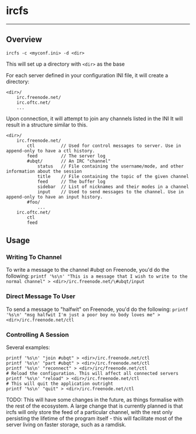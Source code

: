 # ircfs
--------

## Overview

`ircfs -c <myconf.ini> -d <dir>`

This will set up a directory with `<dir>` as the base

For each server defined in your configuration INI file, it will create a directory:

```
<dir>/
	irc.freenode.net/
	irc.oftc.net/
	...
```

Upon connection, it will attempt to join any channels listed in the INI
It will result in a structure similar to this.

```
<dir>/
	irc.freenode.net/
		ctl          // Used for control messages to server. Use in append-only to have a ctl history.
		feed         // The server log
		#ubqt/       // An IRC "channel"
			status   // File containing the username/mode, and other information about the session
			title    // File containing the topic of the given channel
			feed     // The buffer log
			sidebar  // List of nicknames and their modes in a channel
			input    // Used to send messages to the channel. Use in append-only to have an input history.
		#foo/
			...
	irc.oftc.net/
		ctl
		feed
```

## Usage

### Writing To Channel

To write a message to the channel #ubqt on Freenode, you'd do the following:
`printf '%s\n' "This is a message that I wish to write to the normal channel" > <dir>/irc.freenode.net/\#ubqt/input`

### Direct Message To User

To send a message to "halfwit" on Freenode, you'd do the following:
`printf '%s\n' "msg halfwit I'm just a poor boy no body loves me" > <dir>/irc.freenode.net/ctl`

### Controlling A Session

Several examples:
```
printf '%s\n' "join #ubqt" > <dir>/irc.freenode.net/ctl
printf '%s\n' "part #ubqt" > <dir>/irc.freenode.net/ctl
printf '%s\n' "reconnect" > <dir>/irc/freenode.net/ctl
# Reload the configuration. This will affect all connected servers
printf '%s\n' "reload" > <dir>/irc.freenode.net/ctl 
# This will quit the application outright
printf '%s\n' "quit" > <dir>/irc.freenode.net/ctl
``` 

TODO: This will have some changes in the future, as things formalise with the rest of the ecosystem.
A large change that is currently planned is that ircfs will only store the feed of a particular channel, with the rest only persisting the lifetime of the program itself - this will facilitate most of the server living on faster storage, such as a ramdisk.
